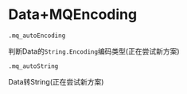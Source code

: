 # Data+MQEncoding

```
.mq_autoEncoding
```

判断Data的`String.Encoding`编码类型(正在尝试新方案)

```
.mq_autoString
```

Data转String(正在尝试新方案)
